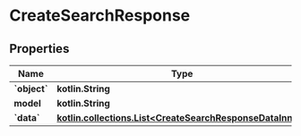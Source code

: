 
# CreateSearchResponse

## Properties
Name | Type | Description | Notes
------------ | ------------- | ------------- | -------------
**&#x60;object&#x60;** | **kotlin.String** |  |  [optional]
**model** | **kotlin.String** |  |  [optional]
**&#x60;data&#x60;** | [**kotlin.collections.List&lt;CreateSearchResponseDataInner&gt;**](CreateSearchResponseDataInner.md) |  |  [optional]



